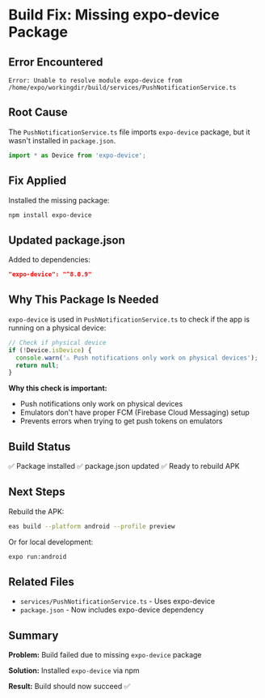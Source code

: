 # Build Fix: Missing expo-device Package

## Error Encountered

```
Error: Unable to resolve module expo-device from /home/expo/workingdir/build/services/PushNotificationService.ts
```

## Root Cause

The `PushNotificationService.ts` file imports `expo-device` package, but it wasn't installed in `package.json`.

```typescript
import * as Device from 'expo-device';
```

## Fix Applied

Installed the missing package:

```bash
npm install expo-device
```

## Updated package.json

Added to dependencies:
```json
"expo-device": "^8.0.9"
```

## Why This Package Is Needed

`expo-device` is used in `PushNotificationService.ts` to check if the app is running on a physical device:

```typescript
// Check if physical device
if (!Device.isDevice) {
  console.warn('⚠️ Push notifications only work on physical devices');
  return null;
}
```

**Why this check is important:**
- Push notifications only work on physical devices
- Emulators don't have proper FCM (Firebase Cloud Messaging) setup
- Prevents errors when trying to get push tokens on emulators

## Build Status

✅ Package installed
✅ package.json updated
✅ Ready to rebuild APK

## Next Steps

Rebuild the APK:

```bash
eas build --platform android --profile preview
```

Or for local development:

```bash
expo run:android
```

## Related Files

- `services/PushNotificationService.ts` - Uses expo-device
- `package.json` - Now includes expo-device dependency

## Summary

**Problem:** Build failed due to missing `expo-device` package

**Solution:** Installed `expo-device` via npm

**Result:** Build should now succeed ✅
